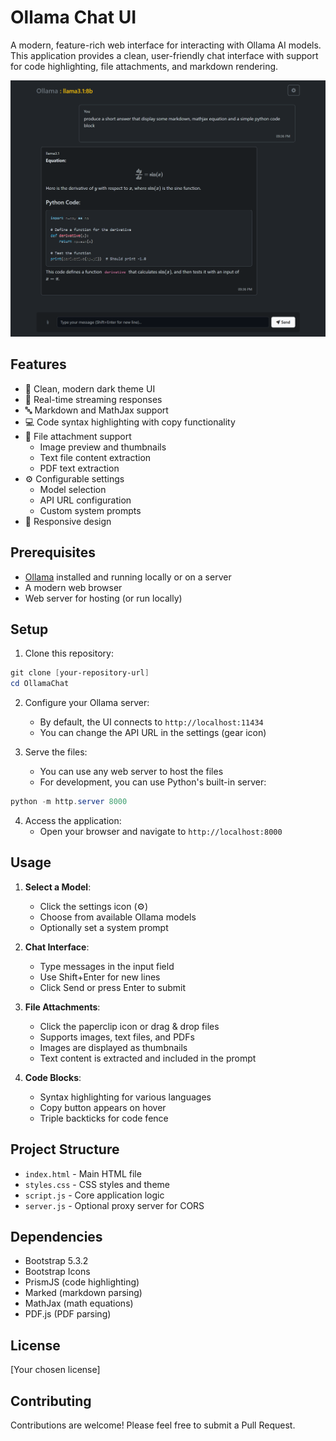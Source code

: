 # Ollama Chat UI

A modern, feature-rich web interface for interacting with Ollama AI models. This application provides a clean, user-friendly chat interface with support for code highlighting, file attachments, and markdown rendering.

![Banner](banner/index_test.png)

## Features

- 🎨 Clean, modern dark theme UI
- 💬 Real-time streaming responses
- 🔤 Markdown and MathJax support
- 💻 Code syntax highlighting with copy functionality
- 📎 File attachment support
  - Image preview and thumbnails
  - Text file content extraction
  - PDF text extraction
- ⚙️ Configurable settings
  - Model selection
  - API URL configuration
  - Custom system prompts
- 📱 Responsive design

## Prerequisites

- [Ollama](https://ollama.ai/) installed and running locally or on a server
- A modern web browser
- Web server for hosting (or run locally)

## Setup

1. Clone this repository:
```powershell
git clone [your-repository-url]
cd OllamaChat
```

2. Configure your Ollama server:
   - By default, the UI connects to `http://localhost:11434`
   - You can change the API URL in the settings (gear icon)

3. Serve the files:
   - You can use any web server to host the files
   - For development, you can use Python's built-in server:
```powershell
python -m http.server 8000
```

4. Access the application:
   - Open your browser and navigate to `http://localhost:8000`

## Usage

1. **Select a Model**:
   - Click the settings icon (⚙️)
   - Choose from available Ollama models
   - Optionally set a system prompt

2. **Chat Interface**:
   - Type messages in the input field
   - Use Shift+Enter for new lines
   - Click Send or press Enter to submit

3. **File Attachments**:
   - Click the paperclip icon or drag & drop files
   - Supports images, text files, and PDFs
   - Images are displayed as thumbnails
   - Text content is extracted and included in the prompt

4. **Code Blocks**:
   - Syntax highlighting for various languages
   - Copy button appears on hover
   - Triple backticks for code fence

## Project Structure

- `index.html` - Main HTML file
- `styles.css` - CSS styles and theme
- `script.js` - Core application logic
- `server.js` - Optional proxy server for CORS

## Dependencies

- Bootstrap 5.3.2
- Bootstrap Icons
- PrismJS (code highlighting)
- Marked (markdown parsing)
- MathJax (math equations)
- PDF.js (PDF parsing)

## License

[Your chosen license]

## Contributing

Contributions are welcome! Please feel free to submit a Pull Request.